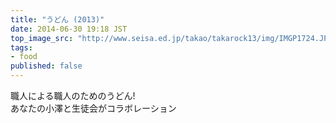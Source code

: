 ```yaml
---
title: "うどん (2013)"
date: 2014-06-30 19:18 JST
top_image_src: "http://www.seisa.ed.jp/takao/takarock13/img/IMGP1724.JPG"
tags:
- food
published: false
---
```

職人による職人のためのうどん!  
あなたの小澤と生徒会がコラボレーション